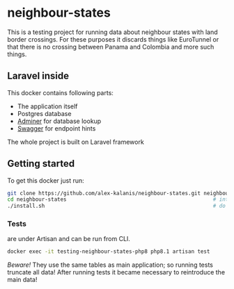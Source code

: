 # neighbour-states

This is a testing project for running data about neighbour states with land border crossings.
For these purposes it discards things like EuroTunnel or that there is no crossing between
Panama and Colombia and more such things.

## Laravel inside

This docker contains following parts:

- The application itself
- Postgres database
- [Adminer](http://localhost:40409/) for database lookup
- [Swagger](http://localhost:40400/api/documentation) for endpoint hints

The whole project is built on Laravel framework

## Getting started

To get this docker just run:

```bash
git clone https://github.com/alex-kalanis/neighbour-states.git neighbour-states       # get the docker setting
cd neighbour-states                                               # into project
./install.sh                                                      # do the all necessary steps
```

### Tests

are under Artisan and can be run from CLI.

```bash
docker exec -it testing-neighbour-states-php8 php8.1 artisan test
```

*Beware!* They use the same tables as main application; so running tests truncate all data!
After running tests it became necessary to reintroduce the main data!
